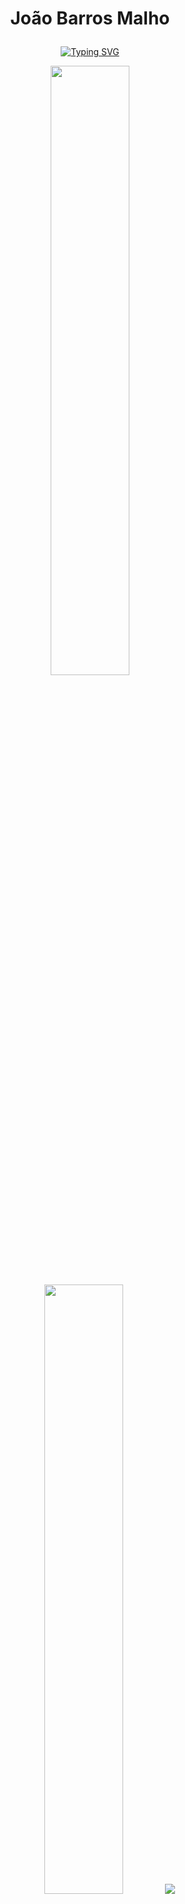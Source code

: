# <p align="center"> João Barros Malho </p>

<p align="center">
  <a href="https://github.com/joaomalho/readme-typing-svg">
<a href="https://git.io/typing-svg"><img src="https://readme-typing-svg.demolab.com?font=Fira+Code&size=22&pause=1000&color=5BBFFF&background=FFFFFF00&center=true&vCenter=true&width=435&height=53&lines=%2B5+years+experience+in+programing;Learning+%26+Improving+everyday;+%2B5+years+as+Portfolio+Manager;Stock+Market+Lover" alt="Typing SVG" /></a>

<p align="center">
  <img height="50%" width="auto" src ="https://github-readme-stats.vercel.app/api?username=joaomalho&show_icons=true&count_private=true&theme=darcula&hide_border=true&hide=issues,contribs&bg_color=00000000">
  <img height="50%" width="auto" src ="https://github-readme-stats.vercel.app/api/top-langs/?username=joaomalho&layout=compact&hide_border=true&theme=darcula&bg_color=00000000&langs_count=6&hide=jupyter%20notebook,tex,css,php&exclude_repo=Pacman-AI">
  <img src ="https://github-readme-streak-stats.herokuapp.com?user=joaomalho&theme=darcula&hide_border=true&background=FFFFFF00">
  <br>
  <br>
</p>

<!-- Social icons section -->
<p align="center">
  <a href="https://discord.gg/FZyE88QMAR" alt="Discord" title="The Tech Kings Palace"><img width="32px" src="https://i.imgur.com/F2vRgE1.png"/></a>
  &#8287;&#8287;&#8287;&#8287;&#8287;
    <a href="https://www.kaggle.com/joomalho"><img width="32px" alt="Kaggle" title="Kaggle" src="https://static-00.iconduck.com/assets.00/kaggle-icon-256x256-kdu055h6.png"/></a>
  &#8287;&#8287;&#8287;&#8287;&#8287;
    <a href="https://twitter.com/MalhoJoao"><img width="55px" alt="Twitter" title="Twitter" src="https://i.imgur.com/ZQpLe10.png"/></a>
  &#8287;&#8287;&#8287;&#8287;&#8287;
    <a href="https://www.instagram.com/joaobarrosmalho/"><img width="32px" alt="Instagram" title="Instagram" src="https://i.imgur.com/OWdUupI.png"/></a>
  &#8287;&#8287;&#8287;&#8287;&#8287;
</p>

---

### 🧰 Languages and Tools
  
<p
<img align="left" alt="Java" width="40px" style="padding-right:10px;" src="https://cdn.jsdelivr.net/gh/devicons/devicon/icons/python/python-original-wordmark.svg" />
<img align="left" alt="Java" width="40px" style="padding-right:10px;" src="https://cdn.jsdelivr.net/gh/devicons/devicon/icons/vscode/vscode-original-wordmark.svg" />
<img align="left" alt="Java" width="40px" style="padding-right:10px;" src="https://cdn.jsdelivr.net/gh/devicons/devicon/icons/visualstudio/visualstudio-plain.svg" />
<img align="left" alt="Java" width="40px" style="padding-right:10px;" src="https://cdn.jsdelivr.net/gh/devicons/devicon/icons/mysql/mysql-original-wordmark.svg" />
<img align="left" alt="Java" width="40px" style="padding-right:10px;" src="https://cdn.jsdelivr.net/gh/devicons/devicon/icons/mongodb/mongodb-original-wordmark.svg" />
<img align="left" alt="Java" width="40px" style="padding-right:10px;" src="https://cdn.jsdelivr.net/gh/devicons/devicon/icons/docker/docker-original-wordmark.svg" />
<img align="left" alt="Java" width="40px" style="padding-right:10px;" src="https://cdn.jsdelivr.net/gh/devicons/devicon/icons/neo4j/neo4j-original-wordmark.svg" />
<img align="left" alt="Java" width="40px" style="padding-right:10px;" src="https://cdn.jsdelivr.net/gh/devicons/devicon/icons/blender/blender-original.svg" />     
<img align="left" alt="Java" width="40px" style="padding-right:10px;" src="https://cdn.jsdelivr.net/gh/devicons/devicon/icons/unrealengine/unrealengine-original.svg" />
</p>

<br>
<br>

#

  <a href="https://github.com/joaomalho?tab=followers">
    <img alt="followers" title="Follow me on Github" src="https://custom-icon-badges.demolab.com/github/followers/joaomalho?color=236ad3&labelColor=1155ba&style=for-the-badge&logo=person-add&label=Follow&logoColor=white"/></a>

